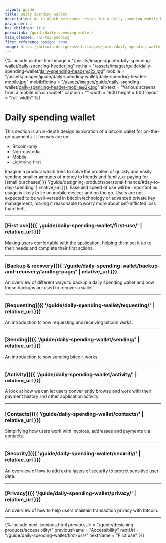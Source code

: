 ```yaml
---
layout: guide
title: Daily spending wallet
description: An in depth reference design for a daily spending mobile bitcoin wallet.
nav_order: 4
has_children: true
permalink: /guide/daily-spending-wallet/
main_classes: -no-top-padding
first_reference_design: true
image: https://bitcoin.design/assets/images/guide/daily-spending-wallet/daily-spending-preview.jpg
---
```


<!--

Illustration source:

-->

{% include picture.html
   image = "/assets/images/guide/daily-spending-wallet/daily-spending-header.jpg"
   retina = "/assets/images/guide/daily-spending-wallet/daily-spending-header@2x.jpg"
   mobile = "/assets/images/guide/daily-spending-wallet/daily-spending-header-mobile.jpg"
   mobileRetina = "/assets/images/guide/daily-spending-wallet/daily-spending-header-mobile@2x.jpg"
   alt-text = "Various screens from a mobile bitcoin wallet"
   caption = ""
   width = 1600
   height = 600
   layout = "full-width"
%}

# Daily spending wallet

This section is an in-depth design exploration of a bitcoin wallet for on-the-go payments. It focuses are on:

- Bitcoin-only
- Non-custodial
- Mobile
- Lightning first

Imagine a product which tries to solve the problem of quickly and easily sending smaller amounts of money to friends and family, or paying for [small purchases]({{ '/guide/designing-products/personal-finance/#day-to-day-spending' | relative_url }}). Ease and speed of use will be important as usage is likely to be on mobile devices and on the go. Users are not expected to be well-versed in bitcoin technology or advanced private key management, making it reasonable to worry more about self-inflicted loss than theft.

---

### [First use]({{ '/guide/daily-spending-wallet/first-use/' | relative_url }})

Making users comfortable with the application, helping them set it up to their needs and complete their first actions.

---

### [Backup & recovery]({{ '/guide/daily-spending-wallet/backup-and-recovery/landing-page/' | relative_url }})

An overview of different ways to backup a daily spending wallet and how these backups are used to recover a wallet.

---

### [Requesting]({{ '/guide/daily-spending-wallet/requesting/' | relative_url }})

An introduction to how requesting and receiving bitcoin works.

---

### [Sending]({{ '/guide/daily-spending-wallet/sending/' | relative_url }})

An introduction to how sending bitcoin works.

---

### [Activity]({{ '/guide/daily-spending-wallet/activity/' | relative_url }})

A look at how we can let users conveniently browse and work with their payment history and other application activity.

---

### [Contacts]({{ '/guide/daily-spending-wallet/contacts/' | relative_url }})

Simplifying how users work with invoices, addresses and payments via contacts.

---

### [Security]({{ '/guide/daily-spending-wallet/security/' | relative_url }})

An overview of how to add extra layers of security to protect sensitive user data.

---

### [Privacy]({{ '/guide/daily-spending-wallet/privacy/' | relative_url }})

An overview of how to help users maintain transaction privacy with bitcoin.

---

{% include next-previous.html
   previousUrl = "/guide/designing-products/accessibility/"
   previousName = "Accessibility"
   nextUrl = "/guide/daily-spending-wallet/first-use/"
   nextName = "First use"
%}
